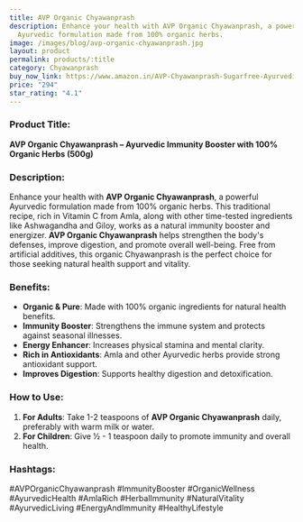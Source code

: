 ```yaml
---
title: AVP Organic Chyawanprash
description: Enhance your health with AVP Organic Chyawanprash, a powerful
  Ayurvedic formulation made from 100% organic herbs.
image: /images/blog/avp-organic-chyawanprash.jpg
layout: product
permalink: products/:title
category: Chyawanprash
buy_now_link: https://www.amazon.in/AVP-Chyawanprash-Sugarfree-Ayurvedic-Revitalizer/dp/B0B5DWCFVP/ref=sr_1_4_sspa?crid=1A6EBHCVM05PF&tag=m0150-21
price: "294"
star_rating: "4.1"
---
```

### Product Title:
**AVP Organic Chyawanprash – Ayurvedic Immunity Booster with 100% Organic Herbs (500g)**

### Description:
Enhance your health with **AVP Organic Chyawanprash**, a powerful Ayurvedic formulation made from 100% organic herbs. This traditional recipe, rich in Vitamin C from Amla, along with other time-tested ingredients like Ashwagandha and Giloy, works as a natural immunity booster and energizer. **AVP Organic Chyawanprash** helps strengthen the body's defenses, improve digestion, and promote overall well-being. Free from artificial additives, this organic Chyawanprash is the perfect choice for those seeking natural health support and vitality.

### Benefits:
- **Organic & Pure**: Made with 100% organic ingredients for natural health benefits.
- **Immunity Booster**: Strengthens the immune system and protects against seasonal illnesses.
- **Energy Enhancer**: Increases physical stamina and mental clarity.
- **Rich in Antioxidants**: Amla and other Ayurvedic herbs provide strong antioxidant support.
- **Improves Digestion**: Supports healthy digestion and detoxification.

### How to Use:
1. **For Adults**: Take 1-2 teaspoons of **AVP Organic Chyawanprash** daily, preferably with warm milk or water.
2. **For Children**: Give ½ - 1 teaspoon daily to promote immunity and overall health.

### Hashtags:
#AVPOrganicChyawanprash #ImmunityBooster #OrganicWellness #AyurvedicHealth #AmlaRich #HerbalImmunity #NaturalVitality #AyurvedicLiving #EnergyAndImmunity #HealthyLifestyle
